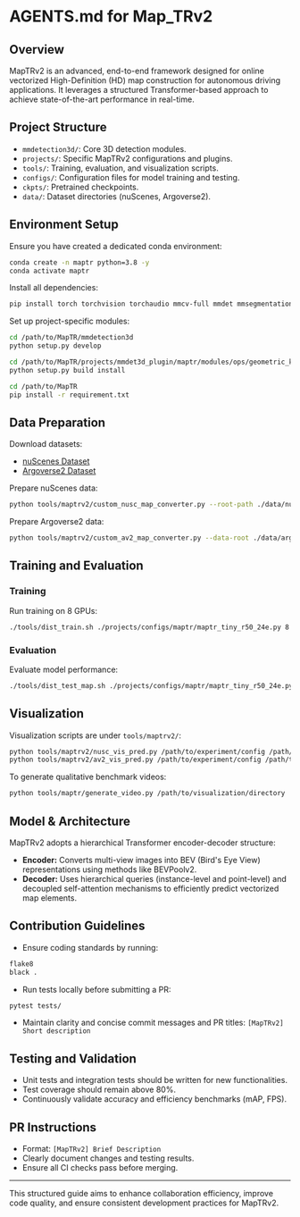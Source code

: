 # AGENTS.md for Map\_TRv2

## Overview

MapTRv2 is an advanced, end-to-end framework designed for online vectorized High-Definition (HD) map construction for autonomous driving applications. It leverages a structured Transformer-based approach to achieve state-of-the-art performance in real-time.

## Project Structure

* `mmdetection3d/`: Core 3D detection modules.
* `projects/`: Specific MapTRv2 configurations and plugins.
* `tools/`: Training, evaluation, and visualization scripts.
* `configs/`: Configuration files for model training and testing.
* `ckpts/`: Pretrained checkpoints.
* `data/`: Dataset directories (nuScenes, Argoverse2).

## Environment Setup

Ensure you have created a dedicated conda environment:

```bash
conda create -n maptr python=3.8 -y
conda activate maptr
```

Install all dependencies:

```bash
pip install torch torchvision torchaudio mmcv-full mmdet mmsegmentation timm
```

Set up project-specific modules:

```bash
cd /path/to/MapTR/mmdetection3d
python setup.py develop

cd /path/to/MapTR/projects/mmdet3d_plugin/maptr/modules/ops/geometric_kernel_attn
python setup.py build install

cd /path/to/MapTR
pip install -r requirement.txt
```

## Data Preparation

Download datasets:

* [nuScenes Dataset](https://www.nuscenes.org/download)
* [Argoverse2 Dataset](https://www.argoverse.org/av2.html#download-link)

Prepare nuScenes data:

```bash
python tools/maptrv2/custom_nusc_map_converter.py --root-path ./data/nuscenes --out-dir ./data/nuscenes --extra-tag nuscenes --version v1.0 --canbus ./data
```

Prepare Argoverse2 data:

```bash
python tools/maptrv2/custom_av2_map_converter.py --data-root ./data/argoverse2/sensor/
```

## Training and Evaluation

### Training

Run training on 8 GPUs:

```bash
./tools/dist_train.sh ./projects/configs/maptr/maptr_tiny_r50_24e.py 8
```

### Evaluation

Evaluate model performance:

```bash
./tools/dist_test_map.sh ./projects/configs/maptr/maptr_tiny_r50_24e.py ./path/to/ckpts.pth 8
```

## Visualization

Visualization scripts are under `tools/maptrv2/`:

```bash
python tools/maptrv2/nusc_vis_pred.py /path/to/experiment/config /path/to/experiment/ckpt
python tools/maptrv2/av2_vis_pred.py /path/to/experiment/config /path/to/experiment/ckpt
```

To generate qualitative benchmark videos:

```bash
python tools/maptr/generate_video.py /path/to/visualization/directory
```

## Model & Architecture

MapTRv2 adopts a hierarchical Transformer encoder-decoder structure:

* **Encoder:** Converts multi-view images into BEV (Bird's Eye View) representations using methods like BEVPoolv2.
* **Decoder:** Uses hierarchical queries (instance-level and point-level) and decoupled self-attention mechanisms to efficiently predict vectorized map elements.

## Contribution Guidelines

* Ensure coding standards by running:

```bash
flake8
black .
```

* Run tests locally before submitting a PR:

```bash
pytest tests/
```

* Maintain clarity and concise commit messages and PR titles: `[MapTRv2] Short description`

## Testing and Validation

* Unit tests and integration tests should be written for new functionalities.
* Test coverage should remain above 80%.
* Continuously validate accuracy and efficiency benchmarks (mAP, FPS).

## PR Instructions

* Format: `[MapTRv2] Brief Description`
* Clearly document changes and testing results.
* Ensure all CI checks pass before merging.

---

This structured guide aims to enhance collaboration efficiency, improve code quality, and ensure consistent development practices for MapTRv2.
